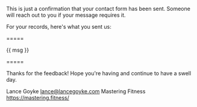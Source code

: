 This is just a confirmation that your contact form has been sent. Someone will reach out to you if your message requires it.

For your records, here's what you sent us:

=====

{{ msg }}

=====

Thanks for the feedback! Hope you're having and continue to have a swell day.

Lance Goyke
lance@lancegoyke.com
Mastering Fitness
https://mastering.fitness/
